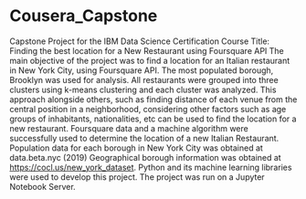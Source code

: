 # Cousera_Capstone
Capstone Project for the IBM Data Science Certification Course
Title: Finding the best location for  a New Restaurant using Foursquare API
The main objective of the project was to find a location for an Italian restaurant in New York City, using Foursquare API.
The most populated borough, Brooklyn was used for analysis.
 All restaurants were grouped into three clusters using k-means clustering and each cluster was analyzed. 
This approach alongside others, such as finding distance of each venue from the central position in a neighborhood,
considering other factors such as age groups of inhabitants, nationalities, etc can be used to find the location for a new restaurant.
Foursquare data and a machine algorithm were successfully used to determine the location of a new Italian Restaurant.
Population data for each borough in New York City was obtained at data.beta.nyc (2019)
Geographical borough information  was obtained at https://cocl.us/new_york_dataset.
Python and its machine learning libraries were used to develop this project. The project was run on a Jupyter Notebook Server.
